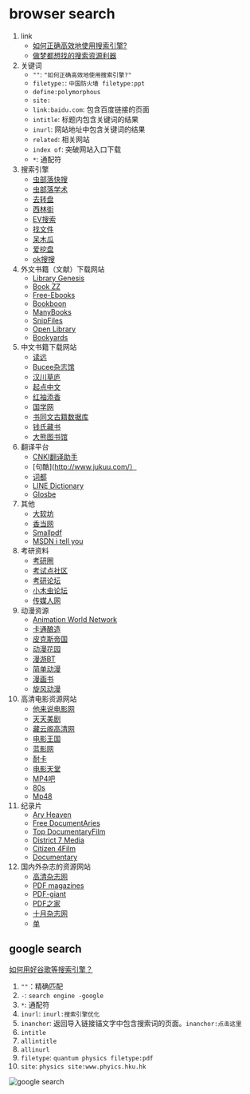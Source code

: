 # browser search

1. link
   * [如何正确高效地使用搜索引擎?](https://www.zhihu.com/question/28013848)
   * [做梦都想找的搜索资源利器](https://www.jianshu.com/p/49e73d480035)
2. 关键词
   * `""`: `"如何正确高效地使用搜索引擎?"`
   * `filetype:`: `中国防火墙 filetype:ppt`
   * `define:polymorphous`
   * `site:`
   * `link:baidu.com`: 包含百度链接的页面
   * `intitle`: 标题内包含关键词的结果
   * `inurl`: 网站地址中包含关键词的结果
   * `related`: 相关网站
   * `index of`: 突破网站入口下载
   * `*`: 通配符
3. 搜索引擎
   * [虫部落快搜](http://search.chongbuluo.com/)
   * [虫部落学术](http://scholar.chongbuluo.com/)
   * [去转盘](http://www.quzhuanpan.com/)
   * [西林街](http://www.xilinjie.com/)
   * [EV搜索](http://www.evsou.com/)
   * [找文件](http://www.zhaofile.com/)
   * [呆木瓜](http://www.daimugua.com/)
   * [爱挖盘](http://www.iwapan.com/)
   * [ok搜搜](http://www.oksousou.com/)
4. 外文书籍（文献）下载网站
   * [Library Genesis](http://gen.lib.rus.ec/)
   * [Book ZZ](http://bookzz.org/)
   * [Free-Ebooks](http://www.free-ebooks.net/)
   * [Bookboon](http://bookboon.com/en)
   * [ManyBooks](http://manybooks.net/)
   * [SnipFiles](http://www.snipfiles.com/)
   * [Open Library](https://openlibrary.org/)
   * [Bookyards](http://www.bookyards.com/)
5. 中文书籍下载网站
   * [读远](http://www.readfar.com/)
   * [Bucee杂志馆](http://bucee.net/)
   * [汉川草庐](http://www.sidneyluo.net/index.html)
   * [起点中文](http://i.qidian.com/)
   * [红袖添香](http://www.hongxiu.com)
   * [国学网](http://www.guoxue.com/)
   * [书同文古籍数据库](http://guji.unihan.com.cn/)
   * [钱氏藏书](http://qscs.haotui.com/?fromuid=272)
   * [大熊图书馆](http://dxlibrary.haotui.com/bbs.php)
6. 翻译平台
   * [CNKI翻译助手](http://dict.cnki.net/)
   * [句酷](http://www.jukuu.com/）
   * [词都](http://www.dictall.com/)
   * [LINE Dictionary](http://ce.linedict.com/dict.html#/cnen/)
   * [Glosbe](https://glosbe.com/)
7. 其他
   * [大软坊](http://app.hustonline.net/major)
   * [香当网](http://www.xiangdang.net/)
   * [Smallpdf](http://smallpdf.com/)
   * [MSDN i tell you](http://www.itellyou.cn/)
8. 考研资料
   * [考研圈](http://www.zhuansoo.com/vbar/c/vc.html?id=19)
   * [考试点社区](http://bbs.kaoshidian.com/resource)
   * [考研论坛](http://download.bbs.kaoyan.com/)
   * [小木虫论坛](http://emuch.net/bbs/index.php)
   * [传媒人网](http://www.chuanmeiren.cn/bbs/)
9. 动漫资源
   * [Animation World Network](http://www.awn.com/)
   * [卡通酿造](http://www.cartoonbrew.com/)
   * [皮克斯帝国](http://pixarempire.com/)
   * [动漫花园](http://share.dmhy.org)
   * [漫游BT](http://share.popgo.org)
   * [简单动漫](http://www.36dm.com/)
   * [漫画书](http://manhuashu.net/)
   * [旋风动漫](http://bt.xfsub.com/)
10. 高清电影资源网站
    * [他来说电影网](http://www.talaishuo.com/)
    * [天天美剧](http://www.ttmeiju.com/)
    * [藏云阁高清网](http://www.cangyunge.com/)
    * [电影王国](http://www.moviewg.com/)
    * [蓝影网](http://www.lanyingwang.com/)
    * [耐卡](http://bbs.ncar.cc/forum.php)
    * [电影天堂](http://www.dytt8.net/)
    * [MP4吧](http://www.mp4ba.com/)
    * [80s](http://www.80s.tw/)
    * [Mp48](http://www.mp48.com/)
11. 纪录片
    * [Ary Heaven](http://documentaryheaven.com/)
    * [Free DocumentAries](http://freedocumentaries.org/)
    * [Top DocumentaryFilm](http://topdocumentaryfilms.com/)
    * [District 7 Media](http://www.district7media.net/main/)
    * [Citizen 4Film](https://citizenfourfilm.com/)
    * [Documentary](http://documentaryaddict.com/)
12. 国内外杂志的资源网站
    * [高清杂志网](http://www.gqzzw.com/)
    * [PDF magazines](http://pdfmagazines.org/)
    * [PDF-giant](http://pdf-giant.com/)
    * [PDF之家](http://www.pdfzj.com/)
    * [十月杂志网](http://shiyue.me/)
    * [单](http://www.cmzyk.com/h-nd-101-109_361.html)

## google search

[如何用好谷歌等搜索引擎？](https://www.zhihu.com/question/20161362)

1. `""`：精确匹配
2. `-`: `search engine -google`
3. `*`: 通配符
4. `inurl`: `inurl:搜索引擎优化`
5. `inanchor`: 返回导入链接锚文字中包含搜索词的页面。`inanchor:点击这里`
6. `intitle`
7. `allintitle`
8. `allinurl`
9. `filetype`: `quantum physics filetype:pdf`
10. `site`: `physics site:www.phyics.hku.hk`

![google search](https://pic2.zhimg.com/521dfe899ffb54b7a7b3bff076e442e8_r.jpg)
